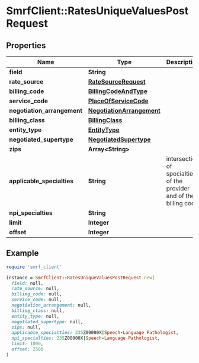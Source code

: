 # SmrfClient::RatesUniqueValuesPostRequest

## Properties

| Name | Type | Description | Notes |
| ---- | ---- | ----------- | ----- |
| **field** | **String** |  |  |
| **rate_source** | [**RateSourceRequest**](RateSourceRequest.md) |  |  |
| **billing_code** | [**BillingCodeAndType**](BillingCodeAndType.md) |  |  |
| **service_code** | [**PlaceOfServiceCode**](PlaceOfServiceCode.md) |  | [optional] |
| **negotiation_arrangement** | [**NegotiationArrangement**](NegotiationArrangement.md) |  | [optional] |
| **billing_class** | [**BillingClass**](BillingClass.md) |  | [optional] |
| **entity_type** | [**EntityType**](EntityType.md) |  | [optional] |
| **negotiated_supertype** | [**NegotiatedSupertype**](NegotiatedSupertype.md) |  | [optional] |
| **zips** | **Array&lt;String&gt;** |  | [optional] |
| **applicable_specialties** | **String** | intersection of specialties of the provider and of the billing code | [optional] |
| **npi_specialties** | **String** |  | [optional] |
| **limit** | **Integer** |  | [optional] |
| **offset** | **Integer** |  | [optional] |

## Example

```ruby
require 'smrf_client'

instance = SmrfClient::RatesUniqueValuesPostRequest.new(
  field: null,
  rate_source: null,
  billing_code: null,
  service_code: null,
  negotiation_arrangement: null,
  billing_class: null,
  entity_type: null,
  negotiated_supertype: null,
  zips: null,
  applicable_specialties: 235Z00000X|Speech-Language Pathologist,
  npi_specialties: 235Z00000X|Speech-Language Pathologist,
  limit: 1000,
  offset: 2500
)
```

